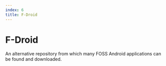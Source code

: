 ```yaml
---
index: 6
title: F-Droid
---
```

# F-Droid

An alternative repository from which many FOSS Android applications can be found and downloaded.